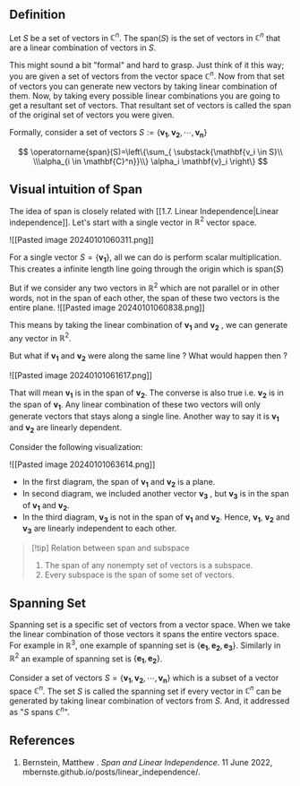 ## Definition

Let $S$ be a set of vectors in $\mathbb{C}^n$. The $\text{span}(S)$ is the set of vectors in $\mathbb{C}^n$ that are a linear combination of vectors in $S$.  

This might sound a bit "formal" and hard to grasp. Just think of it this way; you are given a set of vectors from the vector space $\mathbb{C}^{n}$. Now from that set of vectors you can generate new vectors by taking linear combination of them. Now, by taking every possible linear combinations you are going to get a resultant set of vectors. That resultant set of vectors is called the span of the original set of vectors you were given. 

Formally, consider a set of vectors $S:=\{ \mathbf{v_1}, \mathbf{v_2},\cdots,\mathbf{v_{n}}\}$

$$
\operatorname{span}(S)=\left\{\sum_{ \substack{\mathbf{v_i \in S}\\ \\\alpha_{i \in \mathbf{C}^n}}\\} \alpha_i \mathbf{v}_i \right\}
$$

## Visual intuition of Span 

The idea of span is closely related with [[1.7. Linear Independence|Linear independence]]. Let's start with a single vector in $\mathbb{R}^2$ vector space. 

![[Pasted image 20240101060311.png]]

For a single vector $S=\{\mathbf{v_1}\}$, all we can do is perform scalar multiplication. This creates a infinite length line going through the origin which is $\text{span}(S)$ 

 But if we consider any two vectors in  $\mathbb{R}^2$ which are not parallel  or in other words, not in the span of each other, the span of these two vectors is the entire plane. 
 ![[Pasted image 20240101060838.png]]

This means by taking the linear combination of $\mathbf{v_1}$ and $\mathbf{v_{2}}$ , we can generate any vector in $\mathbb{R}^2$.

But what if $\mathbf{v_{1}}$ and $\mathbf{v_{2}}$ were along the same line ? What would happen then ?

![[Pasted image 20240101061617.png]]

That will mean $\mathbf{v_{1}}$ is in the span of $\mathbf{v_{2}}$. The converse is also true i.e. $\mathbf{v_{2}}$ is in the span of $\mathbf{v_{1}}$.  Any linear combination of these two vectors will only generate vectors that stays along a single line.  Another way to say it is $\mathbf{v_{1}}$ and $\mathbf{v_{2}}$
are linearly dependent.

Consider the following visualization:

![[Pasted image 20240101063614.png]]

- In the first diagram,  the span of $\mathbf{v_{1}}$ and $\mathbf{v_{2}}$ is a plane.
- In second diagram, we included another vector $\mathbf{v_{3}}$ , but  $\mathbf{v_{3}}$ is in the span of $\mathbf{v_{1}}$ and $\mathbf{v_{2}}$.
- In the third diagram, $\mathbf{v_{3}}$ is not in the span of $\mathbf{v_{1}}$ and $\mathbf{v_{2}}$. Hence, $\mathbf{v_{1}}$, $\mathbf{v_{2}}$ and $\mathbf{v_{3}}$ are linearly independent to each other.


> [!tip] Relation between span and subspace
> 1. The span of any nonempty set of vectors is a subspace.
> 2. Every subspace is the span of some set of vectors.

## Spanning Set 

Spanning set is a specific set of vectors from a vector space. When we take the linear combination of those vectors it spans the entire vectors space. For example in $\mathbb{R}^3$,  one example of spanning set is $\{ \mathbf{e_{1}},\mathbf{e_{2}},\mathbf{e_{3}}\}$.  Similarly in $\mathbb{R}^2$ an example of spanning set is $\{ \mathbf{e_1}, \mathbf{e_{2}} \}$. 

Consider a set of vectors $S=\{ \mathbf{v_{1}}, \mathbf{v_{2}}, \cdots, \mathbf{v_{n}}\}$ which is a subset of a vector space $\mathbb{C}^n$. The set $S$ is called the spanning set if every vector in $\mathbb{C}^n$ can be generated by taking linear combination of vectors from $S$.  And,  it addressed as "$S$ spans $\mathbb{C}^n$".


## References

1. Bernstein, Matthew . _Span and Linear Independence_. 11 June 2022, mbernste.github.io/posts/linear_independence/.